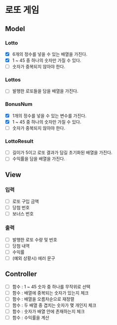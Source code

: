 # 로또 게임

## Model
### Lotto
- [x] 6개의 정수를 넣을 수 있는 배열을 가진다.
- [x] 1 ~ 45 중 하나의 숫자만 가질 수 있다.
- [ ] 숫자가 중복되지 않아야 한다.
### Lottos
- [ ] 발행한 로또들을 담을 배열을 가진다.
### BonusNum
- [x] 1개의 정수를 넣을 수 있는 변수를 가진다.
- [x] 1 ~ 45 중 하나의 숫자만 가질 수 있다.
- [ ] 숫자가 중복되지 않아야 한다.
### LottoResult
- [ ] 길이가 5이고 로또 결과가 담길 초기화된 배열을 가진다.
- [ ] 수익률을 담을 배열을 가진다.

## View
### 입력
- [ ] 로또 구입 금액
- [ ] 당첨 번호
- [ ] 보너스 번호
### 출력
- [ ] 발행한 로또 수량 및 번호
- [ ] 당첨 내역
- [ ] 수익률
- [ ] (예외 상황시) 에러 문구

## Controller
- [ ] 함수 : 1 ~ 45 숫자 중 하나를 무작위로 선택
- [ ] 함수 : 배열에 중복되는 숫자가 있는지 체크
- [ ] 함수 : 배열을 오름차순으로 재정렬
- [ ] 함수 : 두 배열 중 겹치는 숫자가 몇 개인지 체크
- [ ] 함수 : 숫자가 배열 안에 존재하는지 체크
- [ ] 함수 : 수익률을 계산
